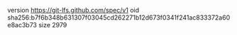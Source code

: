 version https://git-lfs.github.com/spec/v1
oid sha256:b7f6b348b631307f03045cd262271b12d673f0341f241ac833372a60e8ac3b73
size 2979

